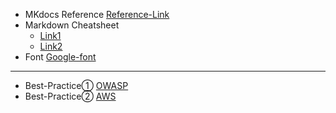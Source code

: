 - MKdocs Reference [Reference-Link](https://squidfunk.github.io/mkdocs-material/reference/)
- Markdown Cheatsheet
    + [Link1](https://github.com/adam-p/markdown-here/wiki/Markdown-Cheatsheet)
    + [Link2](https://gist.github.com/ihoneymon/652be052a0727ad59601)
- Font [Google-font](https://fonts.google.com/?noto.script=Arab)
---
- Best-Practice① [OWASP](https://cheatsheetseries.owasp.org/cheatsheets/REST_Assessment_Cheat_Sheet.html)
- Best-Practice② [AWS](https://www.examtopics.com/exams/amazon/aws-certified-solutions-architect-associate-saa-c03/)